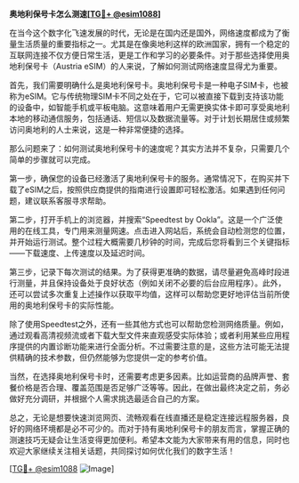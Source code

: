 **奥地利保号卡怎么测速[[TG💪+ @esim1088](https://t.me/s/esim1088)]**

在当今这个数字化飞速发展的时代，无论是在国内还是国外，网络速度都成为了衡量生活质量的重要指标之一。尤其是在像奥地利这样的欧洲国家，拥有一个稳定的互联网连接不仅方便日常生活，更是工作和学习的必要条件。对于那些选择使用奥地利保号卡（Austria eSIM）的人来说，了解如何测试网络速度显得尤为重要。

首先，我们需要明确什么是奥地利保号卡。奥地利保号卡是一种电子SIM卡，也被称为eSIM。它与传统物理SIM卡不同之处在于，它可以被直接下载到支持该功能的设备中，如智能手机或平板电脑。这意味着用户无需更换实体卡即可享受奥地利本地的移动通信服务，包括通话、短信以及数据流量等。对于计划长期居住或频繁访问奥地利的人士来说，这是一种非常便捷的选择。

那么问题来了：如何测试奥地利保号卡的速度呢？其实方法并不复杂，只需要几个简单的步骤就可以完成。

第一步，确保您的设备已经激活了奥地利保号卡的服务。通常情况下，在购买并下载了eSIM之后，按照供应商提供的指南进行设置即可轻松激活。如果遇到任何问题，建议联系客服寻求帮助。

第二步，打开手机上的浏览器，并搜索“Speedtest by Ookla”。这是一个广泛使用的在线工具，专门用来测量网速。点击进入网站后，系统会自动检测您的位置，并开始运行测试。整个过程大概需要几秒钟的时间，完成后您将看到三个关键指标——下载速度、上传速度以及延迟时间。

第三步，记录下每次测试的结果。为了获得更准确的数据，请尽量避免高峰时段进行测量，并且保持设备处于良好状态（例如关闭不必要的后台应用程序）。此外，还可以尝试多次重复上述操作以获取平均值，这样可以帮助您更好地评估当前所使用的奥地利保号卡的实际性能。

除了使用Speedtest之外，还有一些其他方式也可以帮助您检测网络质量。例如，通过观看高清视频流或者下载大型文件来直观感受实际体验；或者利用某些应用程序提供的内置诊断功能来进行全面分析。不过需要注意的是，这些方法可能无法提供精确的技术参数，但仍然能够为您提供一定的参考价值。

当然，在选择奥地利保号卡时，还需要考虑更多因素。比如运营商的品牌声誉、套餐价格是否合理、覆盖范围是否足够广泛等等。因此，在做出最终决定之前，务必做好充分调研，并根据个人需求挑选最适合自己的方案。

总之，无论是想要快速浏览网页、流畅观看在线直播还是稳定连接远程服务器，良好的网络环境都是必不可少的。而对于持有奥地利保号卡的朋友而言，掌握正确的测速技巧无疑会让生活变得更加便利。希望本文能为大家带来有用的信息，同时也欢迎大家继续关注相关话题，共同探讨如何优化我们的数字生活！

[[TG💪+ @esim1088](https://t.me/s/esim1088) ![Image](https://i.postimg.cc/4NQfJmqS/Snipaste-2025-05-13-00-14-12.png)]